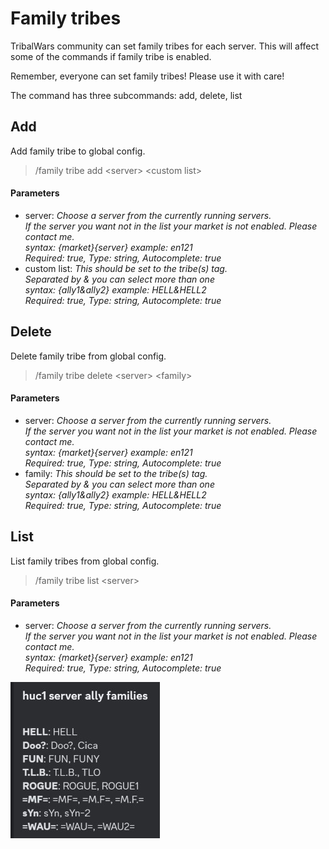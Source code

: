 # Family tribes

TribalWars community can set family tribes for each server. This will affect some of the commands if family tribe is enabled.

Remember, everyone can set family tribes! Please use it with care!

The command has three subcommands: add, delete, list


## Add

Add family tribe to global config.

>/family tribe add \<server> \<custom list>

#### Parameters

- server: *Choose a server from the currently running servers.<br>If the server you want not in the list your market is not enabled. Please contact me.  <br>syntax: {market}{server} example: en121<br>Required: true, Type: string, Autocomplete: true*
- custom list: *This should be set to the tribe(s) tag. <br>Separated by & you can select more than one<br>syntax: {ally1&ally2} example: HELL&HELL2<br>Required: true, Type: string, Autocomplete: true*

## Delete

Delete family tribe from global config.

>/family tribe delete \<server> \<family>

#### Parameters

- server: *Choose a server from the currently running servers.<br>If the server you want not in the list your market is not enabled. Please contact me.  <br>syntax: {market}{server} example: en121<br>Required: true, Type: string, Autocomplete: true*
- family: *This should be set to the tribe(s) tag. <br>Separated by & you can select more than one<br>syntax: {ally1&ally2} example: HELL&HELL2<br>Required: true, Type: string, Autocomplete: true*

## List

List family tribes from global config.

>/family tribe list \<server>

#### Parameters

- server: *Choose a server from the currently running servers.<br>If the server you want not in the list your market is not enabled. Please contact me.  <br>syntax: {market}{server} example: en121<br>Required: true, Type: string, Autocomplete: true*

![list](images/ally_family/info.jpg "ally_family_list")